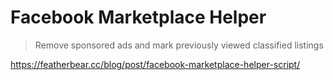 # Facebook Marketplace Helper

> Remove sponsored ads and mark previously viewed classified listings

https://featherbear.cc/blog/post/facebook-marketplace-helper-script/
